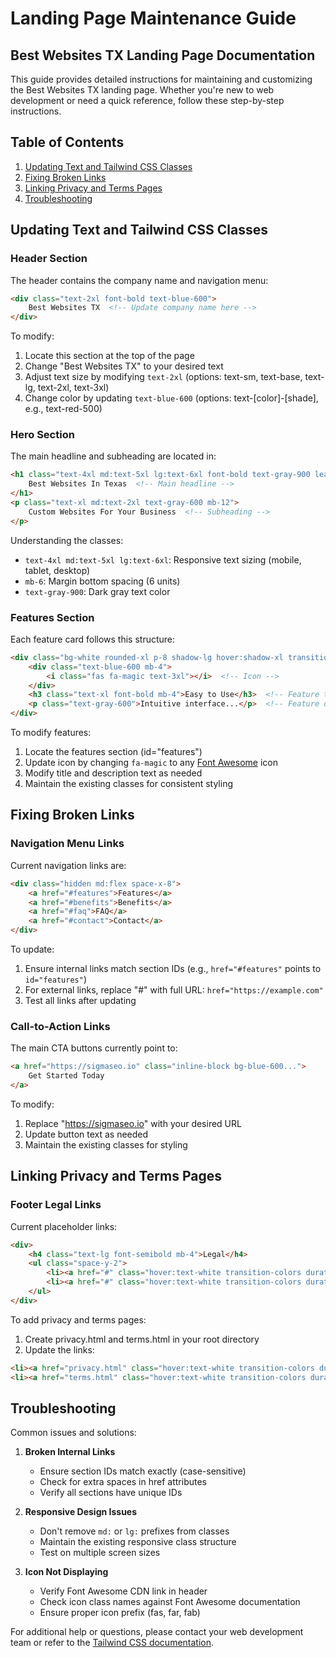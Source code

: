 # Landing Page Maintenance Guide
## Best Websites TX Landing Page Documentation

This guide provides detailed instructions for maintaining and customizing the Best Websites TX landing page. Whether you're new to web development or need a quick reference, follow these step-by-step instructions.

## Table of Contents
1. [Updating Text and Tailwind CSS Classes](#updating-text-and-tailwind-css-classes)
2. [Fixing Broken Links](#fixing-broken-links)
3. [Linking Privacy and Terms Pages](#linking-privacy-and-terms-pages)
4. [Troubleshooting](#troubleshooting)

## Updating Text and Tailwind CSS Classes

### Header Section
The header contains the company name and navigation menu:

```html
<div class="text-2xl font-bold text-blue-600">
    Best Websites TX  <!-- Update company name here -->
</div>
```

To modify:
1. Locate this section at the top of the page
2. Change "Best Websites TX" to your desired text
3. Adjust text size by modifying `text-2xl` (options: text-sm, text-base, text-lg, text-2xl, text-3xl)
4. Change color by updating `text-blue-600` (options: text-[color]-[shade], e.g., text-red-500)

### Hero Section
The main headline and subheading are located in:

```html
<h1 class="text-4xl md:text-5xl lg:text-6xl font-bold text-gray-900 leading-tight mb-6">
    Best Websites In Texas  <!-- Main headline -->
</h1>
<p class="text-xl md:text-2xl text-gray-600 mb-12">
    Custom Websites For Your Business  <!-- Subheading -->
</p>
```

Understanding the classes:
- `text-4xl md:text-5xl lg:text-6xl`: Responsive text sizing (mobile, tablet, desktop)
- `mb-6`: Margin bottom spacing (6 units)
- `text-gray-900`: Dark gray text color

### Features Section
Each feature card follows this structure:

```html
<div class="bg-white rounded-xl p-8 shadow-lg hover:shadow-xl transition-shadow duration-300">
    <div class="text-blue-600 mb-4">
        <i class="fas fa-magic text-3xl"></i>  <!-- Icon -->
    </div>
    <h3 class="text-xl font-bold mb-4">Easy to Use</h3>  <!-- Feature title -->
    <p class="text-gray-600">Intuitive interface...</p>  <!-- Feature description -->
</div>
```

To modify features:
1. Locate the features section (id="features")
2. Update icon by changing `fa-magic` to any [Font Awesome](https://fontawesome.com/icons) icon
3. Modify title and description text as needed
4. Maintain the existing classes for consistent styling

## Fixing Broken Links

### Navigation Menu Links
Current navigation links are:

```html
<div class="hidden md:flex space-x-8">
    <a href="#features">Features</a>
    <a href="#benefits">Benefits</a>
    <a href="#faq">FAQ</a>
    <a href="#contact">Contact</a>
</div>
```

To update:
1. Ensure internal links match section IDs (e.g., `href="#features"` points to `id="features"`)
2. For external links, replace "#" with full URL: `href="https://example.com"`
3. Test all links after updating

### Call-to-Action Links
The main CTA buttons currently point to:

```html
<a href="https://sigmaseo.io" class="inline-block bg-blue-600...">
    Get Started Today
</a>
```

To modify:
1. Replace "https://sigmaseo.io" with your desired URL
2. Update button text as needed
3. Maintain the existing classes for styling

## Linking Privacy and Terms Pages

### Footer Legal Links
Current placeholder links:

```html
<div>
    <h4 class="text-lg font-semibold mb-4">Legal</h4>
    <ul class="space-y-2">
        <li><a href="#" class="hover:text-white transition-colors duration-300">Privacy Policy</a></li>
        <li><a href="#" class="hover:text-white transition-colors duration-300">Terms of Service</a></li>
    </ul>
</div>
```

To add privacy and terms pages:
1. Create privacy.html and terms.html in your root directory
2. Update the links:
```html
<li><a href="privacy.html" class="hover:text-white transition-colors duration-300">Privacy Policy</a></li>
<li><a href="terms.html" class="hover:text-white transition-colors duration-300">Terms of Service</a></li>
```

## Troubleshooting

Common issues and solutions:

1. **Broken Internal Links**
   - Ensure section IDs match exactly (case-sensitive)
   - Check for extra spaces in href attributes
   - Verify all sections have unique IDs

2. **Responsive Design Issues**
   - Don't remove `md:` or `lg:` prefixes from classes
   - Maintain the existing responsive class structure
   - Test on multiple screen sizes

3. **Icon Not Displaying**
   - Verify Font Awesome CDN link in header
   - Check icon class names against Font Awesome documentation
   - Ensure proper icon prefix (fas, far, fab)

For additional help or questions, please contact your web development team or refer to the [Tailwind CSS documentation](https://tailwindcss.com/docs).